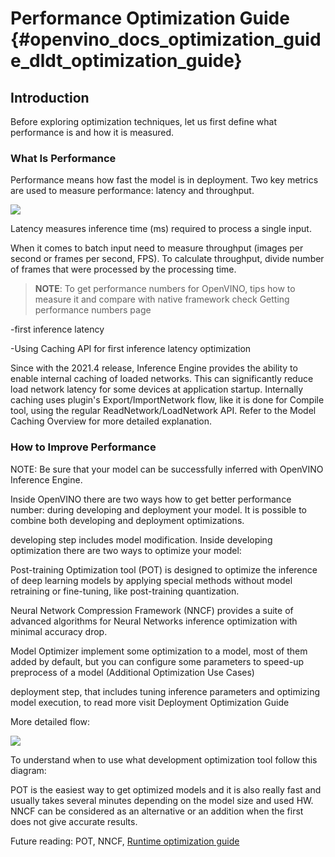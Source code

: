 # Performance Optimization Guide {#openvino_docs_optimization_guide_dldt_optimization_guide}

## Introduction

Before exploring optimization techniques, let us first define what performance is and how it is measured.

### What Is Performance 

Performance means how fast the model is in deployment. Two key metrics are used to measure performance: latency and throughput. 

![](../img/Latency_Throughput.png)

Latency measures inference time (ms) required to process a single input.  

When it comes to batch input need to measure throughput (images per second or frames per second, FPS). To calculate throughput, divide number of frames that were processed by the processing time.   

>**NOTE**: To get performance numbers for OpenVINO, tips how to measure it and compare with native framework check Getting performance numbers page
 
-first inference latency 

-Using Caching API for first inference latency optimization 

Since with the 2021.4 release, Inference Engine provides the ability to enable internal caching of loaded networks. This can significantly reduce load network latency for some devices at application startup. Internally caching uses plugin's Export/ImportNetwork flow, like it is done for Compile tool, using the regular ReadNetwork/LoadNetwork API. Refer to the Model Caching Overview for more detailed explanation. 

### How to Improve Performance 

NOTE: Be sure that your model can be successfully inferred with OpenVINO Inference Engine.   

Inside OpenVINO there are two ways how to get better performance number: during developing and deployment your model. It is possible to combine both developing and deployment optimizations. 

developing step includes model modification. Inside developing optimization there are two ways to optimize your model:  

Post-training Optimization tool (POT) is designed to optimize the inference of deep learning models by applying special methods without model retraining or fine-tuning, like post-training quantization.  

Neural Network Compression Framework (NNCF) provides a suite of advanced algorithms for Neural Networks inference optimization with minimal accuracy drop.  

Model Optimizer implement some optimization to a model, most of them added by default, but you can configure some parameters to speed-up preprocess of a model (Additional Optimization Use Cases) 

deployment step, that includes tuning inference parameters and optimizing model execution, to read more visit Deployment Optimization Guide 

More detailed flow: 

![](../img/development_deployment.png)

To understand when to use what development optimization tool follow this diagram: 

POT is the easiest way to get optimized models and it is also really fast and usually takes several minutes depending on the model size and used HW. NNCF can be considered as an alternative or an addition when the first does not give accurate results. 


Future reading: POT, NNCF, [Runtime optimization guide](../install_guides/Intro_to_Performance.md)   

